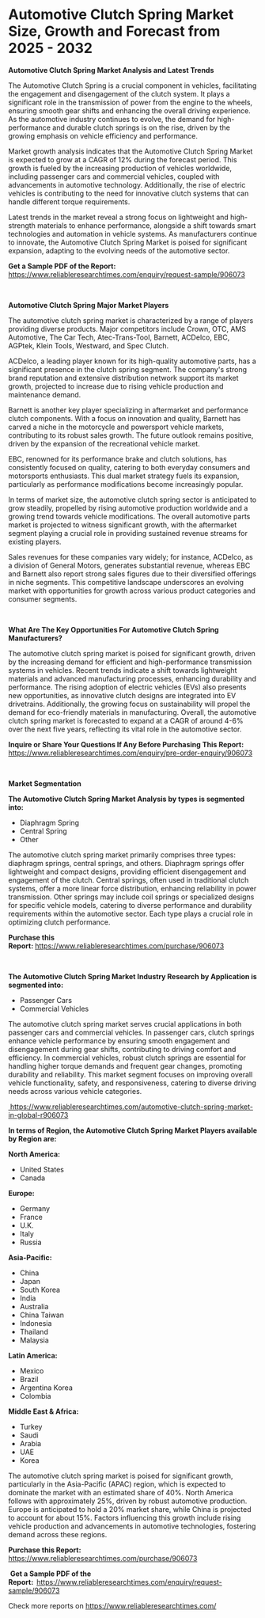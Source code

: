 <p><h1>Automotive Clutch Spring Market Size, Growth and Forecast from 2025 - 2032</h1></p><p><strong>Automotive Clutch Spring Market Analysis and Latest Trends</strong></p>
<p><p>The Automotive Clutch Spring is a crucial component in vehicles, facilitating the engagement and disengagement of the clutch system. It plays a significant role in the transmission of power from the engine to the wheels, ensuring smooth gear shifts and enhancing the overall driving experience. As the automotive industry continues to evolve, the demand for high-performance and durable clutch springs is on the rise, driven by the growing emphasis on vehicle efficiency and performance.</p><p>Market growth analysis indicates that the Automotive Clutch Spring Market is expected to grow at a CAGR of 12% during the forecast period. This growth is fueled by the increasing production of vehicles worldwide, including passenger cars and commercial vehicles, coupled with advancements in automotive technology. Additionally, the rise of electric vehicles is contributing to the need for innovative clutch systems that can handle different torque requirements.</p><p>Latest trends in the market reveal a strong focus on lightweight and high-strength materials to enhance performance, alongside a shift towards smart technologies and automation in vehicle systems. As manufacturers continue to innovate, the Automotive Clutch Spring Market is poised for significant expansion, adapting to the evolving needs of the automotive sector.</p></p>
<p><strong>Get a Sample PDF of the Report:&nbsp;</strong> <a href="https://www.reliableresearchtimes.com/enquiry/request-sample/906073?utm_campaign=3363&utm_medium=2&utm_source=Github&utm_content=ia&utm_term=21032025&utm_id=automotive-clutch-spring">https://www.reliableresearchtimes.com/enquiry/request-sample/906073</a></p>
<p>&nbsp;</p>
<p><strong>Automotive Clutch Spring Major Market Players</strong></p>
<p><p>The automotive clutch spring market is characterized by a range of players providing diverse products. Major competitors include Crown, OTC, AMS Automotive, The Car Tech, Atec-Trans-Tool, Barnett, ACDelco, EBC, AGPtek, Klein Tools, Westward, and Spec Clutch. </p><p>ACDelco, a leading player known for its high-quality automotive parts, has a significant presence in the clutch spring segment. The company's strong brand reputation and extensive distribution network support its market growth, projected to increase due to rising vehicle production and maintenance demand.</p><p>Barnett is another key player specializing in aftermarket and performance clutch components. With a focus on innovation and quality, Barnett has carved a niche in the motorcycle and powersport vehicle markets, contributing to its robust sales growth. The future outlook remains positive, driven by the expansion of the recreational vehicle market.</p><p>EBC, renowned for its performance brake and clutch solutions, has consistently focused on quality, catering to both everyday consumers and motorsports enthusiasts. This dual market strategy fuels its expansion, particularly as performance modifications become increasingly popular.</p><p>In terms of market size, the automotive clutch spring sector is anticipated to grow steadily, propelled by rising automotive production worldwide and a growing trend towards vehicle modifications. The overall automotive parts market is projected to witness significant growth, with the aftermarket segment playing a crucial role in providing sustained revenue streams for existing players.</p><p>Sales revenues for these companies vary widely; for instance, ACDelco, as a division of General Motors, generates substantial revenue, whereas EBC and Barnett also report strong sales figures due to their diversified offerings in niche segments. This competitive landscape underscores an evolving market with opportunities for growth across various product categories and consumer segments.</p></p>
<p>&nbsp;</p>
<p><strong>What Are The Key Opportunities For Automotive Clutch Spring Manufacturers?</strong></p>
<p><p>The automotive clutch spring market is poised for significant growth, driven by the increasing demand for efficient and high-performance transmission systems in vehicles. Recent trends indicate a shift towards lightweight materials and advanced manufacturing processes, enhancing durability and performance. The rising adoption of electric vehicles (EVs) also presents new opportunities, as innovative clutch designs are integrated into EV drivetrains. Additionally, the growing focus on sustainability will propel the demand for eco-friendly materials in manufacturing. Overall, the automotive clutch spring market is forecasted to expand at a CAGR of around 4-6% over the next five years, reflecting its vital role in the automotive sector.</p></p>
<p><strong>Inquire or Share Your Questions If Any Before Purchasing This Report:</strong> <a href="https://www.reliableresearchtimes.com/enquiry/pre-order-enquiry/906073?utm_campaign=3363&utm_medium=2&utm_source=Github&utm_content=ia&utm_term=21032025&utm_id=automotive-clutch-spring">https://www.reliableresearchtimes.com/enquiry/pre-order-enquiry/906073</a></p>
<p>&nbsp;</p>
<p><strong>Market Segmentation</strong></p>
<p><strong>The Automotive Clutch Spring Market Analysis by types is segmented into:</strong></p>
<p><ul><li>Diaphragm Spring</li><li>Central Spring</li><li>Other</li></ul></p>
<p><p>The automotive clutch spring market primarily comprises three types: diaphragm springs, central springs, and others. Diaphragm springs offer lightweight and compact designs, providing efficient disengagement and engagement of the clutch. Central springs, often used in traditional clutch systems, offer a more linear force distribution, enhancing reliability in power transmission. Other springs may include coil springs or specialized designs for specific vehicle models, catering to diverse performance and durability requirements within the automotive sector. Each type plays a crucial role in optimizing clutch performance.</p></p>
<p><strong>Purchase this Report:&nbsp;</strong><a href="https://www.reliableresearchtimes.com/purchase/906073?utm_campaign=3363&utm_medium=2&utm_source=Github&utm_content=ia&utm_term=21032025&utm_id=automotive-clutch-spring">https://www.reliableresearchtimes.com/purchase/906073</a></p>
<p>&nbsp;</p>
<p><strong>The Automotive Clutch Spring Market Industry Research by Application is segmented into:</strong></p>
<p><ul><li>Passenger Cars</li><li>Commercial Vehicles</li></ul></p>
<p><p>The automotive clutch spring market serves crucial applications in both passenger cars and commercial vehicles. In passenger cars, clutch springs enhance vehicle performance by ensuring smooth engagement and disengagement during gear shifts, contributing to driving comfort and efficiency. In commercial vehicles, robust clutch springs are essential for handling higher torque demands and frequent gear changes, promoting durability and reliability. This market segment focuses on improving overall vehicle functionality, safety, and responsiveness, catering to diverse driving needs across various vehicle categories.</p></p>
<p><a href="https://www.reliableresearchtimes.com/automotive-clutch-spring-market-in-global-r906073?utm_campaign=3363&utm_medium=2&utm_source=Github&utm_content=ia&utm_term=21032025&utm_id=automotive-clutch-spring">&nbsp;https://www.reliableresearchtimes.com/automotive-clutch-spring-market-in-global-r906073</a></p>
<p><strong>In terms of Region, the Automotive Clutch Spring Market Players available by Region are:</strong></p>
<p>
    <p> <strong> North America: </strong>
        <ul>
            <li>United States</li>
            <li>Canada</li>
        </ul>
        </p> 
    <p> <strong> Europe: </strong>
        <ul>
            <li>Germany</li>
            <li>France</li>
            <li>U.K.</li>
            <li>Italy</li>
            <li>Russia</li>
        </ul>
        </p> 
    <p> <strong> Asia-Pacific: </strong>
        <ul>
            <li>China</li>
            <li>Japan</li>
            <li>South Korea</li>
            <li>India</li>
            <li>Australia</li>
            <li>China Taiwan</li>
            <li>Indonesia</li>
            <li>Thailand</li>
            <li>Malaysia</li>
        </ul>
        </p> 
    <p> <strong> Latin America: </strong>
        <ul>
            <li>Mexico</li>
            <li>Brazil</li>
            <li>Argentina Korea</li>
            <li>Colombia</li>
        </ul>
        </p> 
    <p> <strong> Middle East & Africa: </strong>
        <ul>
            <li>Turkey</li>
            <li>Saudi</li>
            <li>Arabia</li>
            <li>UAE</li>
            <li>Korea</li>
        </ul>
    </p>
    </p>
<p><p>The automotive clutch spring market is poised for significant growth, particularly in the Asia-Pacific (APAC) region, which is expected to dominate the market with an estimated share of 40%. North America follows with approximately 25%, driven by robust automotive production. Europe is anticipated to hold a 20% market share, while China is projected to account for about 15%. Factors influencing this growth include rising vehicle production and advancements in automotive technologies, fostering demand across these regions.</p></p>
<p><strong>Purchase this Report: </strong><a href="https://www.reliableresearchtimes.com/purchase/906073?utm_campaign=3363&utm_medium=2&utm_source=Github&utm_content=ia&utm_term=21032025&utm_id=automotive-clutch-spring">https://www.reliableresearchtimes.com/purchase/906073</a></p>
<p>&nbsp;<strong>Get a Sample PDF of the Report:&nbsp;&nbsp;</strong><a href="https://www.reliableresearchtimes.com/enquiry/request-sample/906073?utm_campaign=3363&utm_medium=2&utm_source=Github&utm_content=ia&utm_term=21032025&utm_id=automotive-clutch-spring">https://www.reliableresearchtimes.com/enquiry/request-sample/906073</a></p>
<p><strong></strong></p>
<p>Check more reports on <a href="https://www.reliableresearchtimes.com/?utm_campaign=3363&utm_medium=2&utm_source=Github&utm_content=ia&utm_term=21032025&utm_id=automotive-clutch-spring">https://www.reliableresearchtimes.com/</a></p>